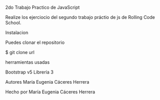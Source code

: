 2do Trabajo Practico de JavaScript

Realize los ejerciocio del segundo trabajo práctio de js de Rolling Code School.

Instalacion

Puedes clonar el repositorio

$ git clone url

herramientas usadas

Bootstrap v5
Librería 3

Autores
María Eugenia Cáceres Herrera


Hecho por María Eugenia Cáceres Herrera